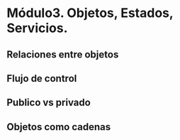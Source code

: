 # Módulo3. Objetos, Estados, Servicios.

## Relaciones entre objetos

## Flujo de control

## Publico vs privado

## Objetos como cadenas
